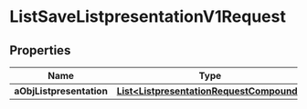 

# ListSaveListpresentationV1Request

## Properties

Name | Type | Description | Notes
------------ | ------------- | ------------- | -------------
**aObjListpresentation** | [**List&lt;ListpresentationRequestCompound&gt;**](ListpresentationRequestCompound.md) |  | 




